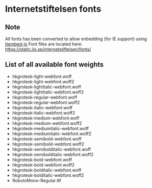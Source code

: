 # Internetstiftelsen fonts

## Note
All fonts has been converted to allow enbedding (for IE support) using [ttembed-js](https://www.npmjs.com/package/ttembed-js)
Font files are located here: https://static.iis.se/internetstiftelsen/fonts/

## List of all available font weights
* hkgrotesk-light-webfont.woff
* hkgrotesk-light-webfont.woff2
* hkgrotesk-lightitalic-webfont.woff
* hkgrotesk-lightitalic-webfont.woff2
* hkgrotesk-regular-webfont.woff
* hkgrotesk-regular-webfont.woff2
* hkgrotesk-italic-webfont.woff
* hkgrotesk-italic-webfont.woff2
* hkgrotesk-medium-webfont.woff
* hkgrotesk-medium-webfont.woff2
* hkgrotesk-mediumitalic-webfont.woff
* hkgrotesk-mediumitalic-webfont.woff2
* hkgrotesk-semibold-webfont.woff
* hkgrotesk-semibold-webfont.woff2
* hkgrotesk-semibolditalic-webfont.woff
* hkgrotesk-semibolditalic-webfont.woff2
* hkgrotesk-bold-webfont.woff
* hkgrotesk-bold-webfont.woff2
* hkgrotesk-bolditalic-webfont.woff
* hkgrotesk-bolditalic-webfont.woff2
* RobotoMono-Regular.ttf
